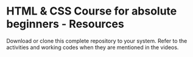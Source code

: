 # HTML & CSS Course for absolute beginners - Resources

Download or clone this complete repository to your system. Refer to the activities and working codes when they are mentioned in the videos.
